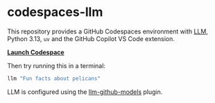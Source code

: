 # codespaces-llm

This repository provides a GitHub Codespaces environment with [LLM](https://llm.datasette.io/), Python 3.13, `uv` and the GitHub Copilot VS Code extension.

**[Launch Codespace](https://codespaces.new/simonw/codespaces-llm?quickstart=1)**

Then try running this in a terminal:
```bash
llm "Fun facts about pelicans"
```
LLM is configured using the [llm-github-models](https://github.com/tonybaloney/llm-github-models) plugin.
